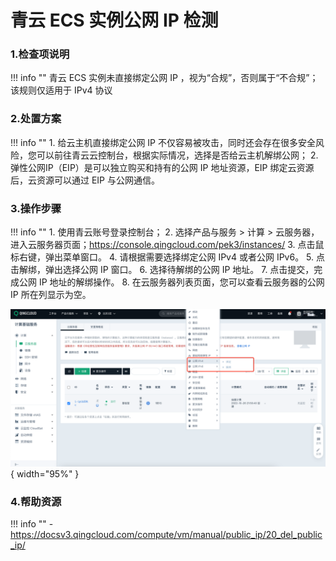 # 青云 ECS 实例公网 IP 检测

### 1.检查项说明
!!! info ""
    青云 ECS 实例未直接绑定公网 IP ，视为“合规”，否则属于“不合规”；该规则仅适用于 IPv4 协议

### 2.处置方案
!!! info ""
    1. 给云主机直接绑定公网 IP 不仅容易被攻击，同时还会存在很多安全风险，您可以前往青云云控制台，根据实际情况，选择是否给云主机解绑公网；
    2. 弹性公网IP（EIP）是可以独立购买和持有的公网 IP 地址资源，EIP 绑定云资源后，云资源可以通过 EIP 与公网通信。

### 3.操作步骤
!!! info ""
    1. 使用青云账号登录控制台；
    2. 选择产品与服务 > 计算 > 云服务器，进入云服务器页面；https://console.qingcloud.com/pek3/instances/
    3. 点击鼠标右键，弹出菜单窗口。
    4. 请根据需要选择绑定公网 IPv4 或者公网 IPv6。
    5. 点击解绑，弹出选择公网 IP 窗口。
    6. 选择待解绑的公网 IP 地址。
    7. 点击提交，完成公网 IP 地址的解绑操作。
    8. 在云服务器列表页面，您可以查看云服务器的公网 IP 所在列显示为空。


![处置方案](../../img/suggest/qingcloud/ecs-bind-public-ip.png){ width="95%" }

### 4.帮助资源
!!! info ""
    - https://docsv3.qingcloud.com/compute/vm/manual/public_ip/20_del_public_ip/
